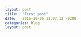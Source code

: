 ```yaml
---
layout: post
title:  "First post"
date:   2016-10-06 12:07:12 -0200
categories: blog
layout: post
---
```

